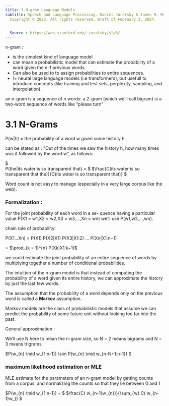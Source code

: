 ```yaml
---
title: 3.N-gram Language Models
subtitle: Speech and Language Processing. Daniel Jurafsky & James H. Martin.
  Copyright © 2023. All rights reserved. Draft of February 3, 2024.


  Source : https://web.stanford.edu/~jurafsky/slp3/
---
```


n-gram :
- is the simplest kind of language model
- can mean a probabilistic model that can estimate the probability of a word given the n-1 previous words.
- Can also be used to to assign probabilities to entire sequences.
- != neural large language models (i.e transformers), but usefull to introduce concepts (like training and test sets, perplexity, sampling, and interpolation).

an n-gram is a sequence of n words: a 2-gram (which we’ll call bigram) is a two-word sequence of words like “please turn”

# 3.1 N-Grams

P(w|h) = the probability of a word w given some history h.

can be stated as : "Out of the times we saw the history h, how many times was it followed by the word w”, as follows:

$\
P(the|its water is so transparent that) = 
$
$\frac{C(its water is so transparent that the)}{C(its water is so transparent that)}
$

Word count is not easy to manage (especially in a very large corpus like the web).

### Formalization :

For the joint probability of each word in a se- quence having a particular value P(X1 = w1,X2 = w2,X3 = w3,...,Xn = wn) we’ll use P(w1,w2,...,wn).

chain rule of probability:

P(X1...Xn) = P(X1) P(X2|X1) P(X3|X1:2) ... P(Xn|X1:n−1) 

= $\prod_{k = 1}^{n} P(Xk|X1:k−1)$


 we could estimate the joint probability of an entire sequence of words by multiplying together a number of conditional probabilities.

 The intuition of the n-gram model is that instead of computing the probability of a word given its entire history, we can approximate the history by just the last few words.

The assumption that the probability of a word depends only on the previous word is called a <b>Markov</b> assumption.

Markov models are the class of probabilistic models that assume we can predict the probability of some future unit without looking too far into the past.

General approximation :

We’ll use N here to mean the n-gram size, so N = 2 means bigrams and N = 3 means trigrams.

$P(w_{n} \mid w_{1:n-1}) \sim P(w_{n} \mid w_{n-N+1:n-1}) $

### maximum likelihood estimation or MLE

MLE estimate for the parameters of an n-gram model by getting counts from a corpus, and normalizing the counts so that they lie between 0 and 1

$P(w_{n} \mid w_{1:n-1}) =
$
$\frac{C( w_{n-1}w_{n})}{\sum_{w} C( w_{n-1}w_)}
$